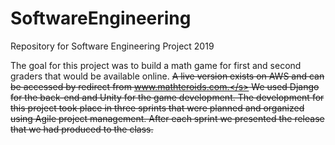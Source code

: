# SoftwareEngineering
Repository for Software Engineering Project 2019

The goal for this project was to build a math game for first and second graders that would be available online. <s>A live version exists on AWS and can be accessed by redirect from www.mathteroids.com.</s> We used Django for the back-end and Unity for the game development. The development for this project took place in three sprints that were planned and organized using Agile project management. After each sprint we presented the release that we had produced to the class.
